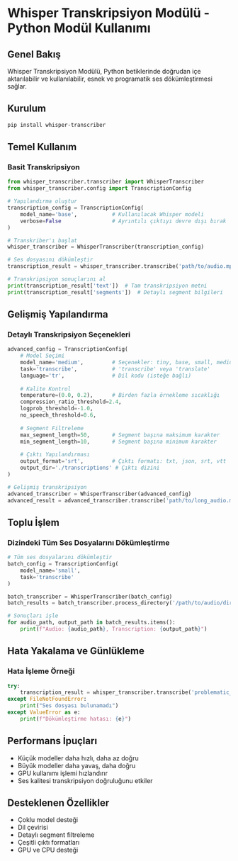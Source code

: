 # Whisper Transkripsiyon Modülü - Python Modül Kullanımı

## Genel Bakış
Whisper Transkripsiyon Modülü, Python betiklerinde doğrudan içe aktarılabilir ve kullanılabilir, esnek ve programatik ses dökümleştirmesi sağlar.

## Kurulum
```bash
pip install whisper-transcriber
```

## Temel Kullanım

### Basit Transkripsiyon
```python
from whisper_transcriber.transcriber import WhisperTranscriber
from whisper_transcriber.config import TranscriptionConfig

# Yapılandırma oluştur
transcription_config = TranscriptionConfig(
    model_name='base',           # Kullanılacak Whisper modeli
    verbose=False                # Ayrıntılı çıktıyı devre dışı bırak
)

# Transkriber'ı başlat
whisper_transcriber = WhisperTranscriber(transcription_config)

# Ses dosyasını dökümleştir
transcription_result = whisper_transcriber.transcribe('path/to/audio.mp3')

# Transkripsiyon sonuçlarını al
print(transcription_result['text'])  # Tam transkripsiyon metni
print(transcription_result['segments'])  # Detaylı segment bilgileri
```

## Gelişmiş Yapılandırma

### Detaylı Transkripsiyon Seçenekleri
```python
advanced_config = TranscriptionConfig(
    # Model Seçimi
    model_name='medium',         # Seçenekler: tiny, base, small, medium, large
    task='transcribe',           # 'transcribe' veya 'translate'
    language='tr',               # Dil kodu (isteğe bağlı)
    
    # Kalite Kontrol
    temperature=(0.0, 0.2),      # Birden fazla örnekleme sıcaklığı
    compression_ratio_threshold=2.4,
    logprob_threshold=-1.0,
    no_speech_threshold=0.6,
    
    # Segment Filtreleme
    max_segment_length=50,       # Segment başına maksimum karakter
    min_segment_length=10,       # Segment başına minimum karakter
    
    # Çıktı Yapılandırması
    output_format='srt',         # Çıktı formatı: txt, json, srt, vtt
    output_dir='./transcriptions' # Çıktı dizini
)

# Gelişmiş transkripsiyon
advanced_transcriber = WhisperTranscriber(advanced_config)
advanced_result = advanced_transcriber.transcribe('path/to/long_audio.mp3')
```

## Toplu İşlem

### Dizindeki Tüm Ses Dosyalarını Dökümleştirme
```python
# Tüm ses dosyalarını dökümleştir
batch_config = TranscriptionConfig(
    model_name='small',
    task='transcribe'
)

batch_transcriber = WhisperTranscriber(batch_config)
batch_results = batch_transcriber.process_directory('/path/to/audio/directory')

# Sonuçları işle
for audio_path, output_path in batch_results.items():
    print(f"Audio: {audio_path}, Transcription: {output_path}")
```

## Hata Yakalama ve Günlükleme

### Hata İşleme Örneği
```python
try:
    transcription_result = whisper_transcriber.transcribe('problematic_audio.mp3')
except FileNotFoundError:
    print("Ses dosyası bulunamadı")
except ValueError as e:
    print(f"Dökümleştirme hatası: {e}")
```

## Performans İpuçları
- Küçük modeller daha hızlı, daha az doğru
- Büyük modeller daha yavaş, daha doğru
- GPU kullanımı işlemi hızlandırır
- Ses kalitesi transkripsiyon doğruluğunu etkiler

## Desteklenen Özellikler
- Çoklu model desteği
- Dil çevirisi
- Detaylı segment filtreleme
- Çeşitli çıktı formatları
- GPU ve CPU desteği

